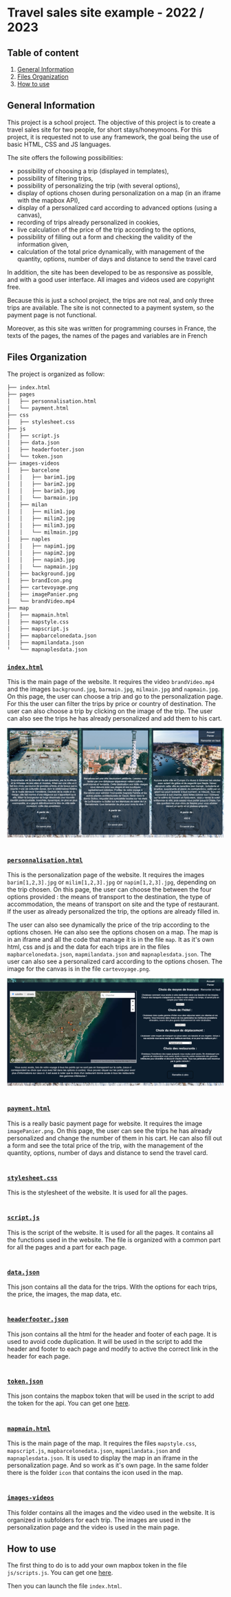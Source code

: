 # Travel sales site example - 2022 / 2023

## Table of content
1. [General Information](#general-info)
3. [Files Organization](#organization)
4. [How to use](#how-to-use)


<a name="general-info"></a>
## General Information

This project is a school project. The objective of this project is to create a travel sales site for two people, for short stays/honeymoons. For this project, it is requested not to use any framework, the goal being the use of basic HTML, CSS and JS languages.

The site offers the following possibilities:
- possibility of choosing a trip (displayed in templates),
- possibility of filtering trips,
- possibility of personalizing the trip (with several options),
- display of options chosen during personalization on a map (in an iframe with the mapbox API),
- display of a personalized card according to advanced options (using a canvas),
- recording of trips already personalized in cookies,
- live calculation of the price of the trip according to the options,
- possibility of filling out a form and checking the validity of the information given,
- calculation of the total price dynamically, with management of the quantity, options, number of days and distance to send the travel card

In addition, the site has been developed to be as responsive as possible, and with a good user interface. All images and videos used are copyright free.

Because this is just a school project, the trips are not real, and only three trips are available. The site is not connected to a payment system, so the payment page is not functional.

Moreover, as this site was written for programming courses in France, the texts of the pages, the names of the pages and variables are in French


<a name="organization"></a>
## Files Organization

The project is organized as follow:
```
├── index.html
├── pages
│   ├── personnalisation.html
│   └── payment.html
├── css
│   ├── stylesheet.css
├── js
│   ├── script.js
│   ├── data.json
│   ├── headerfooter.json
│   └── token.json
├── images-videos
│   ├── barcelone
│   │   ├── barim1.jpg
│   │   ├── barim2.jpg
│   │   ├── barim3.jpg
│   │   └── barmain.jpg
│   ├── milan
│   │   ├── milim1.jpg
│   │   ├── milim2.jpg
│   │   ├── milim3.jpg
│   │   └── milmain.jpg
│   ├── naples
│   │   ├── napim1.jpg
│   │   ├── napim2.jpg
│   │   ├── napim3.jpg
│   │   └── napmain.jpg
│   ├── background.jpg
│   ├── brandIcon.png
│   ├── cartevoyage.png
│   ├── imagePanier.png
│   └── brandVideo.mp4
├── map
│   ├── mapmain.html
│   ├── mapstyle.css
│   ├── mapscript.js
│   ├── mapbarcelonedata.json
│   ├── mapmilandata.json
╵   └── mapnaplesdata.json
```

### [```index.html```](/index.html)
This is the main page of the website. It requires the video ```brandVideo.mp4``` and the images ```background.jpg```, ```barmain.jpg```, ```milmain.jpg``` and ```napmain.jpg```. On this page, the user can choose a trip and go to the personalization page. For this the user can filter the trips by price or country of destination. The user can also choose a trip by clicking on the image of the trip. The user can also see the trips he has already personalized and add them to his cart.

![Trips choice](README_img/trips_choice.png)
#

### [```personnalisation.html```](/pages/personnalisation.html)
This is the personalization page of the website. It requires the images ```barim[1,2,3].jpg``` or ```milim[1,2,3].jpg``` or ```napim[1,2,3].jpg```, depending on the trip chosen. On this page, the user can choose the between the four options provided : the means of transport to the destination, the type of accommodation, the means of transport on site and the type of restaurant. If the user as already personalized the trip, the options are already filled in.

The user can also see dynamically the price of the trip according to the options chosen. He can also see the options chosen on a map. The map is in an iframe and all the code that manage it is in the file ``map``. It as it's own html, css and js and the data for each trips are in the files ```mapbarcelonedata.json```, ```mapmilandata.json``` and ```mapnaplesdata.json```. The user can also see a personalized card according to the options chosen. The image for the canvas is in the file ```cartevoyage.png```.

![Trips personalization](README_img/trip_pers.png)
#

### [```payment.html```](/pages/payment.html)
This is a really basic payment page for website. It requires the image ```imagePanier.png```. On this page, the user can see the trips he has already personalized and change the number of them in his cart. He can also fill out a form and see the total price of the trip, with the management of the quantity, options, number of days and distance to send the travel card.
#

### [```stylesheet.css```](/css/stylesheet.css)
This is the stylesheet of the website. It is used for all the pages.
#

### [```script.js```](/js/script.js)
This is the script of the website. It is used for all the pages. It contains all the functions used in the website. The file is organized with a common part for all the pages and a part for each page.
#

### [```data.json```](/js/data.json)
This json contains all the data for the trips. With the options for each trips, the price, the images, the map data, etc.
#

### [```headerfooter.json```](/js/headerfooter.json)
This json contains all the html for the header and footer of each page. It is used to avoid code duplication. It will be used in the script to add the header and footer to each page and modify to active the correct link in the header for each page.
#

### [```token.json```](/js/token.json)
This json contains the mapbox token that will be used in the script to add the token for the api. You can get one [here](https://account.mapbox.com/).
#

### [```mapmain.html```](/map/mapmain.html)
This is the main page of the map. It requires the files ```mapstyle.css```, ```mapscript.js```, ```mapbarcelonedata.json```, ```mapmilandata.json``` and ```mapnaplesdata.json```. It is used to display the map in an iframe in the personalization page. And so work as it's own page.
In the same folder there is the folder ```icon``` that contains the icon used in the map.
#

### [```images-videos```](/images-videos)
This folder contains all the images and the video used in the website. It is organized in subfolders for each trip. The images are used in the personalization page and the video is used in the main page.


<a name="how-to-use"></a>
## How to use

The first thing to do is to add your own mapbox token in the file ```js/scripts.js```. You can get one [here](https://account.mapbox.com/).

Then you can launch the file ```index.html```.
